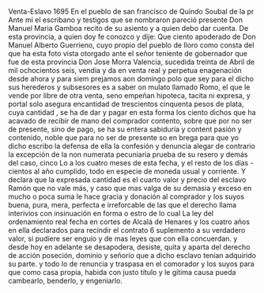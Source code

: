 Venta-Eslavo 1695
En el pueblo de san francisco de Quindo Soubal de la pr
Ante mi el escribano y testigos que se nombraron pareció presente Don Manuel Maria Gamboa recito de su asiento y a quien debo dar cuenta.
De esta provincia, a quien doy fe conozco y dije: Que ciento apoderado de Don Manuel Alberto Guerrieno, cuyo propio del pueblo de lloro como consta del que ha esta foto vista otorgado ante el señor teniente de gobernador que
fue de esta provincia Don Jose Morra Valencia, sucedida treinta de Abril de mil ochocientos seis, vendia y da en venta real y perpetua enagenación desde ahora y para siem
prejamos aon domingo polo que sey para el dicho sus herederos y subsesores es a saber on mulato llamado Romo, el que le vende por libre de otra venta, seno empeñan hipoteca, tacita ni expresa, y portal solo asegura encantidad
de trescientos cinquenta pesos de plata, cuya cantidad , se ha de dar y pagar en esta forma los ciento dichos que ha acavado de recibir de mano del comprador contento, sobre que por no ser de presente, sino de pago, se ha su entera sabiduría y content
pasión y contenido, noble que para no ser de presente so en brega para que yo dicho escribo la defensa de ella la confesión y denuncia alegar de contrario la excepción de la non numerata pecuniaria prueba de su resero y demás del caso, cinco
Lo a los cuatro meses de esta fecha, y el resto de los días - cientos al año cumplido, todo en especie de moneda usual y corriente. Y declara que la expresada cantidad es el cuarto valor y precio del esclavo Ramón que no vale más, y caso que
mas valga de su demasia y exceso en mucho o poca suma le hace gracia y donación al comprador y los suyos buena, pura, mera, perfecta e irreforcable de las que el derecho llama interivios con insinuación en forma o estro de lo cual
La ley del ordenamiento real fecha en cortes de Alcalá de Henares y los cuatro años en ella declarados para recíndir el contrato 6 suplemento a su verdadero valor, si pudiere ser enguío y de
mas leyes que con ella concuerdan. y desde hoy en adelante se desapodera, desiste, quita y aparta del derecho de acción poseción, dominio y señorío que a dicho esclavo tenían adquirido su parte. y todo lo de renuncia y traspasa en el comorador y
los suyos para que como casa propia, habida con justo título y le
gítima causa pueda cambearlo, benderlo, y engeniarlo.
